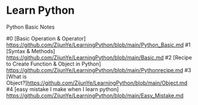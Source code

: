 # Learn Python
Python Basic Notes 

#0  [Basic Operation & Operator] https://github.com/ZijunYe/LearningPython/blob/main/Python_Basic.md
#1  [Syntax & Methods] https://github.com/ZijunYe/LearningPython/blob/main/Basic.md
#2  [Recipe to Create Function & Object in Python] https://github.com/ZijunYe/LearningPython/blob/main/Pythonrecipe.md
#3  [What is Object?]https://github.com/ZijunYe/LearningPython/blob/main/Object.md
#4  [easy mistake I make when I learn python] https://github.com/ZijunYe/LearningPython/blob/main/Easy_Mistake.md
